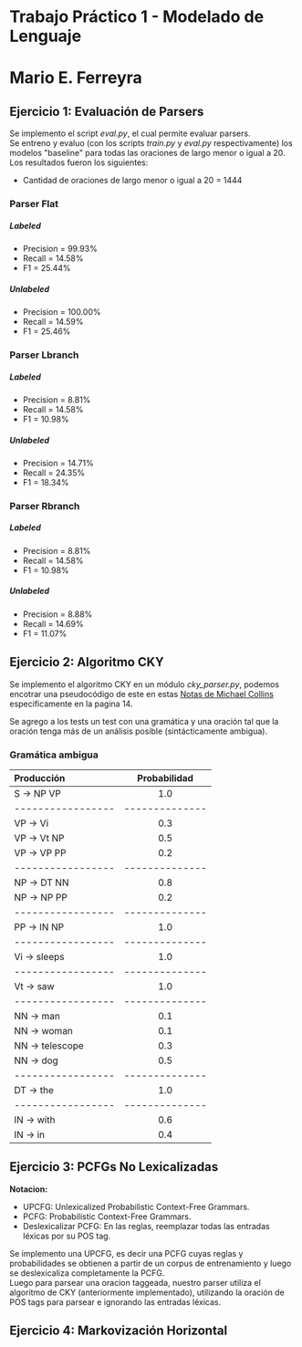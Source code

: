 Trabajo Práctico 1 - Modelado de Lenguaje
=========================================

Mario E. Ferreyra
=================


Ejercicio 1: Evaluación de Parsers
----------------------------------

Se implemento el script *eval.py*, el cual permite evaluar parsers.  
Se entreno y evaluo (con los scripts *train.py* y *eval.py* respectivamente) los modelos "baseline" para todas las oraciones de largo menor o igual a 20.  
Los resultados fueron los siguientes:

* Cantidad de oraciones de largo menor o igual a 20 = 1444

### Parser Flat
##### Labeled
* Precision = 99.93%
* Recall = 14.58%
* F1 = 25.44%

##### Unlabeled
* Precision = 100.00%
* Recall = 14.59%
* F1 = 25.46%


### Parser Lbranch
##### Labeled
* Precision = 8.81%
* Recall = 14.58%
* F1 = 10.98%

##### Unlabeled
* Precision = 14.71%
* Recall = 24.35%
* F1 = 18.34%


### Parser Rbranch
##### Labeled
* Precision = 8.81%
* Recall = 14.58%
* F1 = 10.98%

##### Unlabeled
* Precision = 8.88%
* Recall = 14.69%
* F1 = 11.07%


Ejercicio 2: Algoritmo CKY
--------------------------
Se implemento el algoritmo CKY en un módulo *cky_parser.py*, podemos encotrar una pseudocódigo de este en estas [Notas de Michael Collins] especificamente en la pagina 14.

Se agrego a los tests un test con una gramática y una oración tal que la oración tenga más de un análisis posible (sintácticamente ambigua).


### Gramática ambigua

|   Producción    | Probabilidad |
|:----------------|:------------:|
| S -> NP VP      |     1.0      |
|-----------------|--------------|
| VP -> Vi        |     0.3      |
| VP -> Vt NP     |     0.5      |
| VP -> VP PP     |     0.2      |
|-----------------|--------------|
| NP -> DT NN     |     0.8      |
| NP -> NP PP     |     0.2      |
|-----------------|--------------|
| PP -> IN NP     |     1.0      |
|-----------------|--------------|
| Vi -> sleeps    |     1.0      |
|-----------------|--------------|
| Vt -> saw       |     1.0      |
|-----------------|--------------|
| NN -> man       |     0.1      |
| NN -> woman     |     0.1      |
| NN -> telescope |     0.3      |
| NN -> dog       |     0.5      |
|-----------------|--------------|
| DT -> the       |     1.0      |
|-----------------|--------------|
| IN -> with      |     0.6      |
| IN -> in        |     0.4      |


<!-- Terminar bien la parte de la ambiguedad -->
<!-- Tanto en el test como en el README -->

Ejercicio 3: PCFGs No Lexicalizadas
-----------------------------------
__**Notacion:**__
* UPCFG: Unlexicalized Probabilistic Context-Free Grammars.
* PCFG: Probabilistic Context-Free Grammars.
* Deslexicalizar PCFG: En las reglas, reemplazar todas las entradas léxicas por su POS tag.

Se implemento una UPCFG, es decir una PCFG cuyas reglas y probabilidades se obtienen a partir de un corpus de entrenamiento y luego se deslexicaliza completamente la PCFG.  
Luego para parsear una oracion taggeada, nuestro parser utiliza el algoritmo de CKY (anteriormente implementado), utilizando la oración de POS tags para parsear e ignorando las entradas léxicas.



Ejercicio 4: Markovización Horizontal
-------------------------------------




[Notas de Michael Collins]: http://www.cs.columbia.edu/~mcollins/courses/nlp2011/notes/pcfgs.pdf

